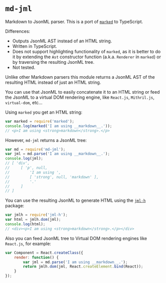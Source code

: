 # `md-jml`

Markdown to JsonML parser. This is a port of [`marked`](https://github.com/chjj/marked) to TypeScript.

Differences:

 - Outputs JsonML AST instead of an HTML string.
 - Written in TypeScript.
 - Does not support highlighting functionality of `marked`, as it is better
 to do it by extending the `Ast` constructor function (a.k.a. `Renderer` in `marked`) or
 by traversing the resulting JsonML tree.
 - Not tested.
 
Unlike other Markdown parsers this module returns a JsonML AST of the resulting
HTML instead of just an HTML string.

You can use that JsonML to easily concatenate it to an HTML string or
feed the JsonML to a virtual DOM rendering engine, like `React.js`, `Mithril.js`, `virtual-dom`, etc...

Using `marked` you get an HTML string:

```js
var marked = require('marked');
console.log(marked('I am using __markdown__.'));
// <p>I am using <strong>markdown</strong>.</p>
```

However, `md-jml` returns a JsonML tree:

```js
var md = require('md-jml');
var jml = md.parse('I am using __markdown__.');
console.log(jml);
// [ 'div',
//     [ 'p', null,
//         'I am using ',
//         [ 'strong', null, 'markdown' ],
//         '.'
//     ]
// ]
```

You can use the resulting JsonML to generate HTML using the [`jml-h`](http://www.npmjs.com/package/jml-h) package:

```js
var jmlh = require('jml-h');
var html = jmlh.dom(jml);
console.log(html);
// <div><p>I am using <strong>markdown</strong>.</p></div>
```

Also you can feed JsonML tree to Virtual DOM rendering engines like `React.js`, for example:

```js
var Component = React.createClass({
    render: function() {
        var jml = md.parse('I am using __markdown__.');
        return jmlh.dom(jml, React.createElement.bind(React));
    }
});
```
